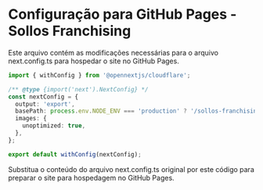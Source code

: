 # Configuração para GitHub Pages - Sollos Franchising

Este arquivo contém as modificações necessárias para o arquivo next.config.ts para hospedar o site no GitHub Pages.

```typescript
import { withConfig } from '@opennextjs/cloudflare';

/** @type {import('next').NextConfig} */
const nextConfig = {
  output: 'export',
  basePath: process.env.NODE_ENV === 'production' ? '/sollos-franchising' : '',
  images: {
    unoptimized: true,
  },
};

export default withConfig(nextConfig);
```

Substitua o conteúdo do arquivo next.config.ts original por este código para preparar o site para hospedagem no GitHub Pages.
